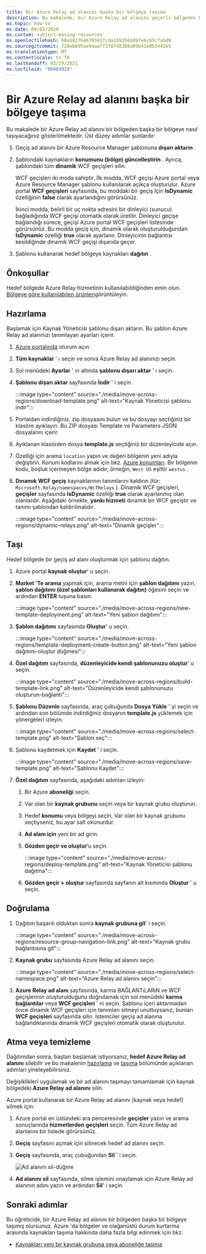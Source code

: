 ```yaml
---
title: Bir Azure Relay ad alanını başka bir bölgeye taşıma
description: Bu makalede, bir Azure Relay ad alanını geçerli bölgeden başka bir bölgeye nasıl taşıyacağınız gösterilmektedir.
ms.topic: how-to
ms.date: 09/03/2020
ms.custom: subject-moving-resources
ms.openlocfilehash: 60a182764639341fcda159356dd9fe6c65cfabd9
ms.sourcegitcommit: f28ebb95ae9aaaff3f87d8388a09b41e0b3445b5
ms.translationtype: MT
ms.contentlocale: tr-TR
ms.lasthandoff: 03/29/2021
ms.locfileid: "89463928"
---
```

# <a name="move-an-azure-relay-namespace-to-another-region"></a>Bir Azure Relay ad alanını başka bir bölgeye taşıma
Bu makalede bir Azure Relay ad alanını bir bölgeden başka bir bölgeye nasıl taşıyacağınız gösterilmektedir. Üst düzey adımlar şunlardır:

1. Geçiş ad alanını bir Azure Resource Manager şablonuna **dışarı aktarın** .
1. Şablondaki kaynakların **konumunu (bölge) güncelleştirin** . Ayrıca, şablondaki tüm **dinamik** WCF geçişleri silin. 

    WCF geçişleri iki moda sahiptir. İlk modda, WCF geçişi Azure portal veya Azure Resource Manager şablonu kullanılarak açıkça oluşturulur. Azure portal **WCF geçişleri** sayfasında, bu moddaki bir geçiş Için **IsDynamic** özelliğinin **false** olarak ayarlandığını görürsünüz. 

    İkinci modda, belirli bir uç nokta adresini bir dinleyici (sunucu) bağladığında WCF geçişi otomatik olarak üretilir. Dinleyici geçişe bağlandığı sürece, geçişi Azure portal WCF geçişleri listesinde görürsünüz. Bu modda geçiş için, dinamik olarak oluşturulduğundan **IsDynamic** özelliği **true** olarak ayarlanır. Dinleyicinin bağlantısı kesildiğinde dinamik WCF geçişi dışarıda geçer. 
1. Şablonu kullanarak hedef bölgeye kaynakları **dağıtın** .

## <a name="prerequisites"></a>Önkoşullar
Hedef bölgede Azure Relay hizmetinin kullanılabildiğinden emin olun. [Bölgeye göre kullanılabilen ürünleri](https://azure.microsoft.com/global-infrastructure/services/?products=service-bus&regions=all)görüntüleyin. 
 
## <a name="prepare"></a>Hazırlama
Başlamak için Kaynak Yöneticisi şablonu dışarı aktarın. Bu şablon Azure Relay ad alanınızı tanımlayan ayarları içerir.

1. [Azure portalında](https://portal.azure.com) oturum açın.
2. **Tüm kaynaklar** ' ı seçin ve sonra Azure Relay ad alanınızı seçin.
3. Sol menüdeki **Ayarlar** ' ın altında **şablonu dışarı aktar** ' ı seçin.
4. **Şablonu dışarı aktar** sayfasında **İndir** ' i seçin.

    :::image type="content" source="./media/move-across-regions/download-template.png" alt-text="Kaynak Yöneticisi şablonu indir":::
5. Portaldan indirdiğiniz. zip dosyasını bulun ve bu dosyayı seçtiğiniz bir klasöre ayıklayın. Bu ZIP dosyası Template ve Parameters JSON dosyalarını içerir. 
1. Ayıklanan klasörden dosya **template.js** seçtiğiniz bir düzenleyicide açın.
1. Özelliği için arama `location` yapın ve değeri bölgenin yeni adıyla değiştirin. Konum kodlarını almak için bkz. [Azure konumları](https://azure.microsoft.com/global-infrastructure/locations/). Bir bölgenin kodu, boşluk içermeyen bölge adıdır, örneğin, `West US` eşittir `westus` .
1. **Dınamık WCF geçiş** kaynaklarının tanımlarını kaldırın (tür: `Microsoft.Relay/namespaces/WcfRelays` ). Dinamik WCF geçişleri, **geçişler** sayfasında **IsDynamic** özelliği **true** olarak ayarlanmış olan olanlardır. Aşağıdaki örnekte, **yankı hizmeti** dınamık bir WCF geçiştir ve tanımı şablondan kaldırılmalıdır. 

    :::image type="content" source="./media/move-across-regions/dynamic-relays.png" alt-text="Dinamik geçişler":::

## <a name="move"></a>Taşı
Hedef bölgede bir geçiş ad alanı oluşturmak için şablonu dağıtın. 

1. Azure portal **kaynak oluştur**' u seçin.
2. **Market 'Te arama** yapmak için, arama metni için **şablon dağıtımı** yazın, **şablon dağıtımı (özel şablonları kullanarak dağıtın)** öğesini seçin ve ardından **ENTER** tuşuna basın.

    :::image type="content" source="./media/move-across-regions/new-template-deployment.png" alt-text="Yeni şablon dağıtımı":::    
1. **Şablon dağıtımı** sayfasında **Oluştur**' u seçin.

    :::image type="content" source="./media/move-across-regions/template-deployment-create-button.png" alt-text="Yeni şablon dağıtımı-oluştur düğmesi":::        
1. **Özel dağıtım** sayfasında, **düzenleyicide kendi şablonunuzu oluştur**' u seçin.

    :::image type="content" source="./media/move-across-regions/build-template-link.png" alt-text="Düzenleyicide kendi şablonunuzu oluşturun-bağlantı":::            
1. **Şablonu Düzenle** sayfasında, araç çubuğunda **Dosya Yükle** ' yi seçin ve ardından son bölümde indirdiğiniz dosyanın **template.js** yüklemek için yönergeleri izleyin.

    :::image type="content" source="./media/move-across-regions/select-template.png" alt-text="Şablon seç":::                
1. Şablonu kaydetmek için **Kaydet** ' i seçin. 

    :::image type="content" source="./media/move-across-regions/save-template.png" alt-text="Şablonu Kaydet":::                    
1. **Özel dağıtım** sayfasında, aşağıdaki adımları izleyin: 
    1. Bir Azure **aboneliği** seçin. 
    2. Var olan bir **kaynak grubunu** seçin veya bir kaynak grubu oluşturun. 
    3. Hedef **konumu** veya bölgeyi seçin. Var olan bir kaynak grubunu seçtiyseniz, bu ayar salt okunurdur. 
    4. **Ad alanı için** yeni bir ad girin.
    1. **Gözden geçir ve oluştur**’u seçin. 

        :::image type="content" source="./media/move-across-regions/deploy-template.png" alt-text="Kaynak Yöneticisi şablonu dağıtma":::
    1. **Gözden geçir + oluştur** sayfasında sayfanın alt kısmında **Oluştur** ' u seçin. 
    
## <a name="verify"></a>Doğrulama
1. Dağıtım başarılı olduktan sonra **kaynak grubuna git**' i seçin.

    :::image type="content" source="./media/move-across-regions/resource-group-navigation-link.png" alt-text="Kaynak grubu bağlantısına git":::    
1. **Kaynak grubu** sayfasında Azure Relay ad alanını seçin. 

    :::image type="content" source="./media/move-across-regions/select-namespace.png" alt-text="Azure Relay ad alanını seçin":::    
1. **Azure Relay ad alanı** sayfasında, karma BAĞLANTıLARıN ve WCF geçişlerinin oluşturulduğunu doğrulamak için sol menüdeki **karma bağlantılar** veya **WCF geçişleri** ' ni seçin. Şablonu içeri aktarmadan önce dinamik WCF geçişleri için tanımları silmeyi unuttuysanız, bunları **WCF geçişleri** sayfasında silin. İstemciler geçiş ad alanına bağlandıklarında dinamik WCF geçişleri otomatik olarak oluşturulur. 

## <a name="discard-or-clean-up"></a>Atma veya temizleme
Dağıtımdan sonra, baştan başlamak istiyorsanız, **hedef Azure Relay ad alanını** silebilir ve bu makalenin [hazırlama](#prepare) ve [taşıma](#move) bölümünde açıklanan adımları yineleyebilirsiniz.

Değişiklikleri uygulamak ve bir ad alanını taşımayı tamamlamak için kaynak bölgedeki **Azure Relay ad alanını** silin. 

Azure portal kullanarak bir Azure Relay ad alanını (kaynak veya hedef) silmek için:

1. Azure portal en üstündeki ara penceresinde **geçişler** yazın ve arama sonuçlarında **hizmetlerden** **geçişleri** seçin. Tüm Azure Relay ad alanlarını bir listede görürsünüz.
2. **Geçiş** sayfasını açmak için silinecek hedef ad alanını seçin. 
1. **Geçiş** sayfasında, araç çubuğundan **Sil** ' i seçin. 

    ![Ad alanını sil-düğme](./media/move-across-regions/delete-namespace-button.png)
3. **Ad alanını sil** sayfasında, silme işlemini onaylamak için Azure Relay ad alanının adını yazın ve ardından **Sil**' i seçin. 

## <a name="next-steps"></a>Sonraki adımlar
Bu öğreticide, bir Azure Relay ad alanını bir bölgeden başka bir bölgeye taşımış olursunuz. Azure 'da bölgeler ve olağanüstü durum kurtarma arasında kaynakları taşıma hakkında daha fazla bilgi edinmek için bkz:

- [Kaynakları yeni bir kaynak grubuna veya aboneliğe taşıma](../azure-resource-manager/management/move-resource-group-and-subscription.md)
